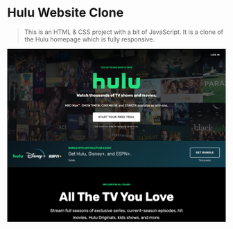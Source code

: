 # Hulu Website Clone

> This is an HTML & CSS project with a bit of JavaScript. It is a clone of the Hulu homepage which is fully responsive.

![Hulu Clone](/img/screen.png 'Hulu Clone')
